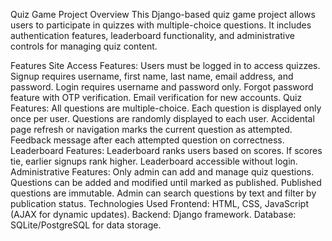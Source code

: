 Quiz Game Project
Overview
This Django-based quiz game project allows users to participate in quizzes with multiple-choice questions. It includes authentication features, leaderboard functionality, and administrative controls for managing quiz content.

Features
Site Access Features:
Users must be logged in to access quizzes.
Signup requires username, first name, last name, email address, and password.
Login requires username and password only.
Forgot password feature with OTP verification.
Email verification for new accounts.
Quiz Features:
All questions are multiple-choice.
Each question is displayed only once per user.
Questions are randomly displayed to each user.
Accidental page refresh or navigation marks the current question as attempted.
Feedback message after each attempted question on correctness.
Leaderboard Features:
Leaderboard ranks users based on scores.
If scores tie, earlier signups rank higher.
Leaderboard accessible without login.
Administrative Features:
Only admin can add and manage quiz questions.
Questions can be added and modified until marked as published.
Published questions are immutable.
Admin can search questions by text and filter by publication status.
Technologies Used
Frontend: HTML, CSS, JavaScript (AJAX for dynamic updates).
Backend: Django framework.
Database: SQLite/PostgreSQL for data storage.
